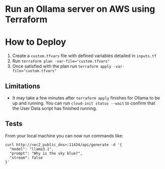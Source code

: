 # Run an Ollama server on AWS using Terraform

# How to Deploy
1. Create a `custom.tfvars` file with defined variables detailed in `inputs.tf`
2. Run `terraform plan -var-file="custom.tfvars"`
3. Once satisfied with the plan run `terraform apply -var-file="custom.tfvars"`

## Limitations
- It may take a few minutes after `terraform apply` finishes for Ollama to be up and running. You can run `cloud-init status --wait` to confirm that the User Data script has finished running.

## Tests
From your local machine you can now run commands like: 
```
curl http://<ec2_public_dns>:11434/api/generate -d '{
  "model": "llama3.1",
  "prompt": "Why is the sky blue?",
  "stream": false
}'
```
